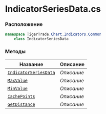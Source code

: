 
# IndicatorSeriesData.cs
### Расположение
```csharp
namespace TigerTrade.Chart.Indicators.Common  
    class IndicatorSeriesData
```

### Методы
| Название | Описание |
| --- | --- |
| [`IndicatorSeriesData`](./Методы/IndicatorSeriesData.md) | *Описание* |
| [`MaxValue`](./Методы/MaxValue.md) | *Описание* |
| [`MinValue`](./Методы/MinValue.md) | *Описание* |
| [`CachePoints`](./Методы/CachePoints.md) | *Описание* |
| [`GetDistance`](./Методы/GetDistance.md) | *Описание* |
